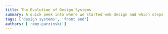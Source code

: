 ```yaml
---
title: The Evolution of Design Systems
summary: A quick peek into where we started web design and which steps it took to evolve into design systems.
tags: ['design systems', 'front end']
authors: ['remy-parzinski']
---
```

